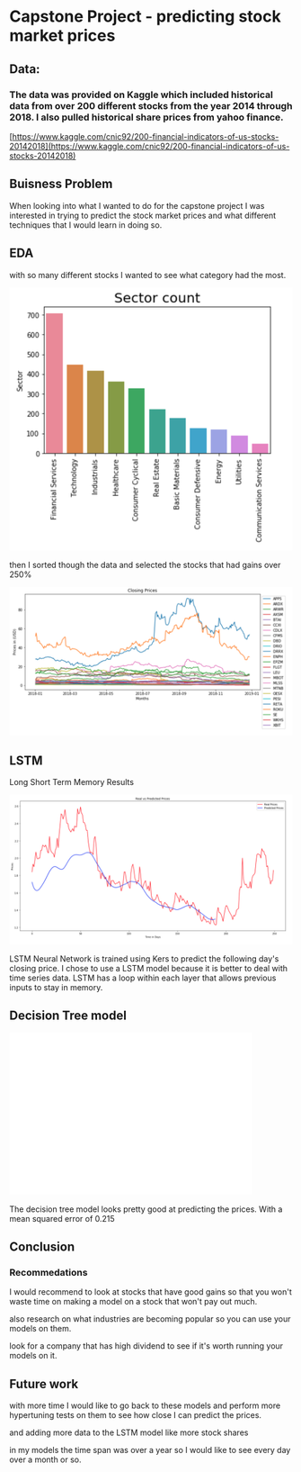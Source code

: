 # Capstone Project - predicting stock market prices

## Data:

### The data was provided on Kaggle which included historical data from over 200 different stocks from the year 2014 through 2018.  I also pulled historical share prices from yahoo finance.

[https://www.kaggle.com/cnic92/200-financial-indicators-of-us-stocks-20142018](https://www.kaggle.com/cnic92/200-financial-indicators-of-us-stocks-20142018)

## Buisness Problem

When looking into what I wanted to do for the capstone project I was interested in trying to predict the stock market prices and what different techniques that I would learn in doing so.  

## EDA

with so many different stocks I wanted to see what category had the most.

![Sector count](images/sector_count1.png)

then I sorted though the data and selected the stocks that had gains over 250%

![closing_prices](images/closing_prices.png)

## LSTM

Long Short Term Memory Results

![lstm_model](images/lstm_model.png)

LSTM Neural Network is trained using Kers to predict the following day's closing price.  I chose to use a LSTM model because it is better to deal with time series data. LSTM has a loop within each layer that allows previous inputs to stay in memory.

## Decision Tree model

![Decision_Tree](images/dt_prediction.png)

The decision tree model looks pretty good at predicting the prices.  With a mean squared error of 0.215

## Conclusion

### Recommedations


I would recommend to look at stocks that have good gains so that you won't waste time on making a model on a stock that won't pay out much.

also research on what industries are becoming popular so you can use your models on them.

look for a company that has high dividend to see if it's worth running your models on it.

## Future work 

with more time I would like to go back to these models and perform more hypertuning tests on them to see how close I can predict the prices.

and adding more data to the LSTM model like more stock shares 

in my models the time span was over a year so I would like to see every day over a month or so.


```python

```
